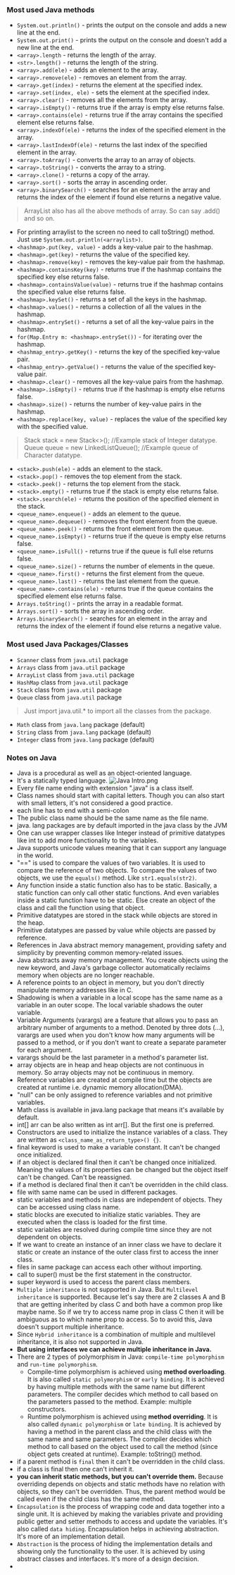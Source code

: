 ### Most used Java methods
- `System.out.println()` - prints the output on the console and adds a new line at the end.
- `System.out.print()` - prints the output on the console and doesn't add a new line at the end.
- `<array>.length` - returns the length of the array.
- `<str>.length()` - returns the length of the string.
- `<array>.add(ele)` - adds an element to the array.
- `<array>.remove(ele)` - removes an element from the array.
- `<array>.get(index)` - returns the element at the specified index.
- `<array>.set(index, ele)` - sets the element at the specified index.
- `<array>.clear()` - removes all the elements from the array.
- `<array>.isEmpty()` - returns true if the array is empty else returns false.
- `<array>.contains(ele)` - returns true if the array contains the specified element else returns false.
- `<array>.indexOf(ele)` - returns the index of the specified element in the array.
- `<array>.lastIndexOf(ele)` - returns the last index of the specified element in the array.
- `<array>.toArray()` - converts the array to an array of objects.
- `<array>.toString()` - converts the array to a string.
- `<array>.clone()` - returns a copy of the array.
- `<array>.sort()` - sorts the array in ascending order.
- `<array>.binarySearch()` - searches for an element in the array and returns the index of the element if found else returns a negative value.
> ArrayList also has all the above methods of array. So can say <arraylist>.add() and so on.
- For printing arraylist to the screen no need to call toString() method. Just use `System.out.println(<arraylist>)`.
- `<hashmap>.put(key, value)` - adds a key-value pair to the hashmap.
- `<hashmap>.get(key)` - returns the value of the specified key.
- `<hashmap>.remove(key)` - removes the key-value pair from the hashmap.
- `<hashmap>.containsKey(key)` - returns true if the hashmap contains the specified key else returns false.
- `<hashmap>.containsValue(value)` - returns true if the hashmap contains the specified value else returns false.
- `<hashmap>.keySet()` - returns a set of all the keys in the hashmap.
- `<hashmap>.values()` - returns a collection of all the values in the hashmap.
- `<hashmap>.entrySet()` - returns a set of all the key-value pairs in the hashmap.
- `for(Map.Entry m: <hashmap>.entrySet())` - for iterating over the hashmap.
- `<hashmap_entry>.getKey()` - returns the key of the specified key-value pair.
- `<hashmap_entry>.getValue()` - returns the value of the specified key-value pair.
- `<hashmap>.clear()` - removes all the key-value pairs from the hashmap.
- `<hashmap>.isEmpty()` - returns true if the hashmap is empty else returns false.
- `<hashmap>.size()` - returns the number of key-value pairs in the hashmap.
- `<hashmap>.replace(key, value)` - replaces the value of the specified key with the specified value.
> Stack<Integer> stack = new Stack<>();  //Example stack of Integer datatype.
> Queue<Character> queue = new LinkedListQueue<Character>(); //Example queue of Character datatype.
- `<stack>.push(ele)` - adds an element to the stack.
- `<stack>.pop()` - removes the top element from the stack.
- `<stack>.peek()` - returns the top element from the stack.
- `<stack>.empty()` - returns true if the stack is empty else returns false.
- `<stack>.search(ele)` - returns the position of the specified element in the stack.
- `<queue_name>.enqueue()` - adds an element to the queue.
- `<queue_name>.dequeue()` - removes the front element from the queue.
- `<queue_name>.peek()` - returns the front element from the queue.
- `<queue_name>.isEmpty()` - returns true if the queue is empty else returns false.
- `<queue_name>.isFull()` - returns true if the queue is full else returns false.
- `<queue_name>.size()` - returns the number of elements in the queue.
- `<queue_name>.first()` - returns the first element from the queue.
- `<queue_name>.last()` - returns the last element from the queue.
- `<queue_name>.contains(ele)` - returns true if the queue contains the specified element else returns false.
- `Arrays.toString()` - prints the array in a readable format.
- `Arrays.sort()` - sorts the array in ascending order.
- `Arrays.binarySearch()` - searches for an element in the array and returns the index of the element if found else returns a negative value.

### Most used Java Packages/Classes
- `Scanner` class from `java.util` package
- `Arrays` class from `java.util` package
- `ArrayList` class from `java.util` package
- `HashMap` class from `java.util` package
- `Stack` class from `java.util` package
- `Queue` class from `java.util` package 
> Just import java.util.* to import all the classes from the package.
- `Math` class from `java.lang` package (default)
- `String` class from `java.lang` package (default)
- `Integer` class from `java.lang` package (default)

### Notes on Java
- Java is a procedural as well as an object-oriented language.
- It's a statically typed language.
![Java Intro.png](..%2F..%2F..%2FDownloads%2FJava%20Intro.png)
- Every file name ending with extension ".java" is a class itself.
- Class names should start with capital letters. Though you can also start with small letters, it's not considered a good practice.
- each line has to end with a semi-colon
- The public class name should be the same name as the file name.
- java. lang packages are by default imported in the java class by the JVM
- One can use wrapper classes like Integer instead of primitive datatypes like int to add more functionality to the variables.
- Java supports unicode values meaning that it can support any language in the world.
- "==" is used to compare the values of two variables. It is used to compare the reference of two objects. To compare the values of two objects, we use the `equals()` method. Like `str1.equals(str2)`.
- Any function inside a static function also has to be static. Basically, a static function can only call other static functions. And even variables inside a static function have to be static. Else create an object of the class and call the function using that object.
- Primitive datatypes are stored in the stack while objects are stored in the heap.
- Primitive datatypes are passed by value while objects are passed by reference.
- References in Java abstract memory management, providing safety and simplicity by preventing common memory-related issues.
- Java abstracts away memory management. You create objects using the new keyword, and Java's garbage collector automatically reclaims memory when objects are no longer reachable.
- A reference points to an object in memory, but you don't directly manipulate memory addresses like in C.
- Shadowing is when a variable in a local scope has the same name as a variable in an outer scope. The local variable shadows the outer variable.
- Variable Arguments (varargs) are a feature that allows you to pass an arbitrary number of arguments to a method. Denoted by three dots (...), varargs are used when you don't know how many arguments will be passed to a method, or if you don't want to create a separate parameter for each argument.
- varargs should be the last parameter in a method's parameter list.
- array objects are in heap and heap objects are not continuous in memory. So array objects may not be continuous in memory.
- Reference variables are created at compile time but the objects are created at runtime i.e. dynamic memory allocation(DMA).
- "null" can be only assigned to reference variables and not primitive variables.
- Math class is available in java.lang package that means it's available by default.
- int[] arr can be also written as int arr[]. But the first one is preferred.
- Constructors are used to initialize the instance variables of a class. They are written as `<class_name_as_return_type>() {}`.
- final keyword is used to make a variable constant. It can't be changed once initialized.
- if an object is declared final then it can't be changed once initialized. Meaning the values of its properties can be changed but the object itself can't be changed. Can't be reassigned.
- if a method is declared final then it can't be overridden in the child class.
- file with same name can be used in different packages.
- static variables and methods in class are independent of objects. They can be accessed using class name.
- static blocks are executed to initialize static variables. They are executed when the class is loaded for the first time.
- static variables are resolved during compile time since they are not dependent on objects.
- If we want to create an instance of an inner class we have to declare it static or create an instance of the outer class first to access the inner class.
- files in same package can access each other without importing.
- call to super() must be the first statement in the constructor.
- super keyword is used to access the parent class members.
- `Multiple inheritance` is not supported in Java. But `Multilevel inheritance` is supported. Because let's say there are 2 classes A and B that are getting inherited by class C and both have a common prop like maybe name. So if we try to access name prop in class C then it will be ambiguous as to which name prop to access. So to avoid this, Java doesn't support multiple inheritance. 
- Since `Hybrid inheritance` is a combination of multiple and multilevel inheritance, it is also not supported in Java.
- **But using interfaces we can achieve multiple inheritance in Java.**
- There are 2 types of polymorphism in Java: `compile-time polymorphism` and `run-time polymorphism`.
  - Compile-time polymorphism is achieved using **method overloading**. It is also called `static polymorphism` or `early binding`. It is achieved by having multiple methods with the same name but different parameters. The compiler decides which method to call based on the parameters passed to the method. Example: multiple constructors.
  - Runtime polymorphism is achieved using **method overriding**. It is also called `dynamic polymorphism` or `late binding`. It is achieved by having a method in the parent class and the child class with the same name and same parameters. The compiler decides which method to call based on the object used to call the method (since object gets created at runtime). Example: toString() method.
- if a parent method is `final` then it can't be overridden in the child class.
- if a class is final then one can't inherit it.
- **you can inherit static methods, but you can't override them.** Because overriding depends on objects and static methods have no relation with objects, so they can't be overridden. Thus, the parent method would be called even if the child class has the same method.
- `Encapsulation` is the process of wrapping code and data together into a single unit. It is achieved by making the variables private and providing public getter and setter methods to access and update the variables. It's also called `data hiding`. Encapsulation helps in achieving abstraction. It's more of an implementation detail.
- `Abstraction` is the process of hiding the implementation details and showing only the functionality to the user. It is achieved by using abstract classes and interfaces. It's more of a design decision.
- 